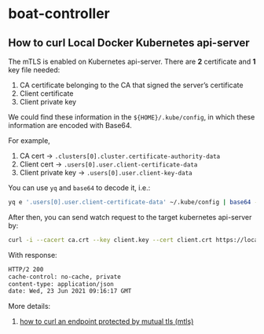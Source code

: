 # boat-controller

## How to curl Local Docker Kubernetes api-server

The mTLS is enabled on Kubernetes api-server.
There are **2** certificate and **1** key file needed:

1. CA certificate belonging to the CA that signed the server’s certificate
1. Client certificate
1. Client private key

We could find these information in the `${HOME}/.kube/config`, in which these information are encoded with Base64.

For example, 

1. CA cert -> `.clusters[0].cluster.certificate-authority-data`
1. Client cert -> `.users[0].user.client-certificate-data`
1. Client private key -> `.users[0].user.client-key-data`

You can use `yq` and `base64` to decode it, i.e.:
```bash
yq e '.users[0].user.client-certificate-data' ~/.kube/config | base64 -d > client.crt
```

After then, you can send watch request to the target kubernetes api-server by:
```bash
curl -i --cacert ca.crt --key client.key --cert client.crt https://localhost:6443/api/v1/watch/pods\?watch\=yes
```
With response:
```bash
HTTP/2 200
cache-control: no-cache, private
content-type: application/json
date: Wed, 23 Jun 2021 09:16:17 GMT
```

More details: 
1. [how to curl an endpoint protected by mutual tls (mtls)](https://downey.io/notes/dev/curl-using-mutual-tls/)